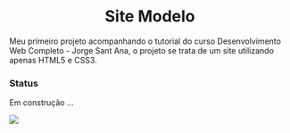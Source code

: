 <h1 align="center"> Site Modelo</h1>
<p>Meu primeiro projeto acompanhando o tutorial do curso Desenvolvimento Web Completo - Jorge Sant Ana, o projeto se trata de um site utilizando apenas HTML5 e CSS3.</p>

<h3>Status</h3>
<p> Em construção ...</p>

![](C:\Users\Maicon\Downloads\SiteModelo\imagens\modelo.png)

